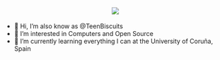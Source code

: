 <h2 align="center">
  <a href="https://git.io/typing-svg">
    <img src="https://readme-typing-svg.demolab.com/?lines=¡Hola!+👋;+Soy+Pablo+Portas+López;Estudante+de+Enxeñería+Informática;Computer+Engineering+Student+at+the+UDC">
  </a>
</h1>

- 👋 Hi, I’m also know as @TeenBiscuits
- 👀 I’m interested in Computers and Open Source
- 🌱 I’m currently learning everything I can at the University of Coruña, Spain
